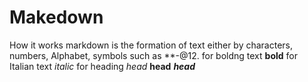 # Makedown
How it works 
markdown is the formation of text either by characters, numbers, Alphabet, symbols such as **-@12.
for boldng text
**bold**
for Italian text
*italic*
for heading 
*head*
**head**
***head***
